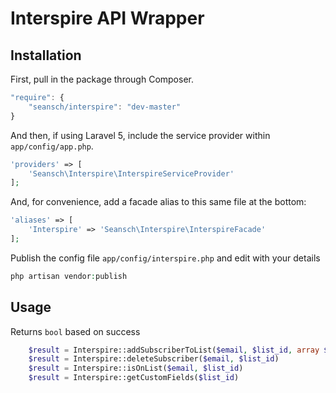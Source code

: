 # Interspire API Wrapper

## Installation

First, pull in the package through Composer.

```js
"require": {
    "seansch/interspire": "dev-master"
}

```

And then, if using Laravel 5, include the service provider within `app/config/app.php`.

```php
'providers' => [
    'Seansch\Interspire\InterspireServiceProvider'
];

```

And, for convenience, add a facade alias to this same file at the bottom:

```php
'aliases' => [
    'Interspire' => 'Seansch\Interspire\InterspireFacade'
];

```

Publish the config file `app/config/interspire.php` and edit with your details
```php
php artisan vendor:publish

```

## Usage
Returns `bool` based on success

```php
    $result = Interspire::addSubscriberToList($email, $list_id, array $fields);
    $result = Interspire::deleteSubscriber($email, $list_id)
    $result = Interspire::isOnList($email, $list_id)
    $result = Interspire::getCustomFields($list_id)

```